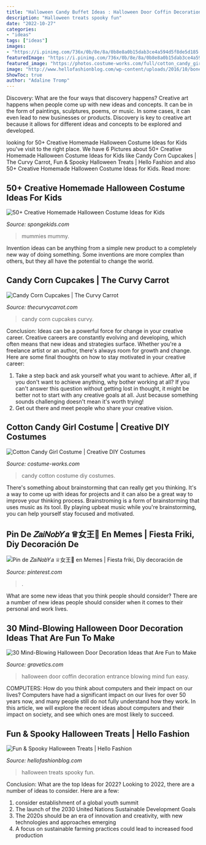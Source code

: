 ```yaml
---
title: "Halloween Candy Buffet Ideas : Halloween Door Coffin Decoration Entrance Blowing Mind Fun Easy"
description: "Halloween treats spooky fun"
date: "2022-10-27"
categories:
- "ideas"
tags: ["ideas"]
images:
- "https://i.pinimg.com/736x/0b/8e/8a/0b8e8a0b15dab3ce4a594d5f8de5d185.jpg"
featuredImage: "https://i.pinimg.com/736x/0b/8e/8a/0b8e8a0b15dab3ce4a594d5f8de5d185.jpg"
featured_image: "https://photos.costume-works.com/full/cotton_candy_girl.jpg"
image: "http://www.hellofashionblog.com/wp-content/uploads/2016/10/bonebread.jpg"
ShowToc: true
author: "Adaline Tromp"
---
```



Discovery: What are the four ways that discovery happens?
Creative art happens when people come up with new ideas and concepts. It can be in the form of paintings, sculptures, poems, or music. In some cases, it can even lead to new businesses or products. Discovery is key to creative art because it allows for different ideas and concepts to be explored and developed.

	

		
looking for 50+ Creative Homemade Halloween Costume Ideas for Kids you've visit to the right place. We have 6 Pictures about 50+ Creative Homemade Halloween Costume Ideas for Kids like Candy Corn Cupcakes | The Curvy Carrot, Fun &amp; Spooky Halloween Treats | Hello Fashion and also 50+ Creative Homemade Halloween Costume Ideas for Kids. Read more:
		
    
## 50+ Creative Homemade Halloween Costume Ideas For Kids

<img loading=lazy src="https://spongekids.com/wp-content/uploads/2014/03/costumes-for-kids/37-little-mummies-kid-costume.jpg" onerror="this.onerror=null;this.src='https://tse1.mm.bing.net/th?id=OIP.38iHObS9sCB6fFogwRzqrgHaJ4&amp;pid=15.1';" alt="50+ Creative Homemade Halloween Costume Ideas for Kids">

_Source: spongekids.com_

>mummies mummy. 

	

Invention ideas can be anything from a simple new product to a completely new way of doing something. Some inventions are more complex than others, but they all have the potential to change the world.

    
## Candy Corn Cupcakes | The Curvy Carrot

<img loading=lazy src="http://www.thecurvycarrot.com/wp-content/uploads/2010/09/candy-corn-cupcake1.jpg" onerror="this.onerror=null;this.src='https://tse4.mm.bing.net/th?id=OIP.7A0KqzDc_tnW5fTtFY1D6gHaLH&amp;pid=15.1';" alt="Candy Corn Cupcakes | The Curvy Carrot">

_Source: thecurvycarrot.com_

>candy corn cupcakes curvy. 

	

Conclusion: Ideas can be a powerful force for change in your creative career.
Creative careers are constantly evolving and developing, which often means that new ideas and strategies surface. Whether you're a freelance artist or an author, there's always room for growth and change. Here are some final thoughts on how to stay motivated in your creative career:
1) Take a step back and ask yourself what you want to achieve. After all, if you don't want to achieve anything, why bother working at all? If you can't answer this question without getting lost in thought, it might be better not to start with any creative goals at all. Just because something sounds challenging doesn't mean it's worth trying!
2) Get out there and meet people who share your creative vision.

    
## Cotton Candy Girl Costume | Creative DIY Costumes

<img loading=lazy src="https://photos.costume-works.com/full/cotton_candy_girl.jpg" onerror="this.onerror=null;this.src='https://tse1.mm.bing.net/th?id=OIP.SICDKhdKPjBDw83PekM7mQHaLw&amp;pid=15.1';" alt="Cotton Candy Girl Costume | Creative DIY Costumes">

_Source: costume-works.com_

>candy cotton costume diy costumes. 

	

There's something about brainstorming that can really get you thinking. It's a way to come up with ideas for projects and it can also be a great way to improve your thinking process. Brainstroming is a form of brainstorming that uses music as its tool. By playing upbeat music while you're brainstorming, you can help yourself stay focused and motivated.

    
## Pin De ‏𝑍𝑎𝑖𝑁𝑜𝑏𝑌𝑎 ♕女王🧬 En Memes | Fiesta Friki, Diy Decoración De

<img loading=lazy src="https://i.pinimg.com/736x/0b/8e/8a/0b8e8a0b15dab3ce4a594d5f8de5d185.jpg" onerror="this.onerror=null;this.src='https://tse3.mm.bing.net/th?id=OIP.k_LpSqmfmpFCvw68NuDIdgHaKS&amp;pid=15.1';" alt="Pin de ‏𝑍𝑎𝑖𝑁𝑜𝑏𝑌𝑎 ♕女王🧬 en Memes | Fiesta friki, Diy decoración de">

_Source: pinterest.com_

>. 

	

What are some new ideas that you think people should consider?
There are a number of new ideas people should consider when it comes to their personal and work lives.

    
## 30 Mind-Blowing Halloween Door Decoration Ideas That Are Fun To Make

<img loading=lazy src="http://www.gravetics.com/wp-content/uploads/2017/07/Coffin-Entrance-Halloween-Door.jpg" onerror="this.onerror=null;this.src='https://tse4.mm.bing.net/th?id=OIP.Q-rrHyLsiNAn_NSHEVhoyQHaNL&amp;pid=15.1';" alt="30 Mind-Blowing Halloween Door Decoration Ideas that Are Fun to Make">

_Source: gravetics.com_

>halloween door coffin decoration entrance blowing mind fun easy. 

	

COMPUTERS: How do you think about computers and their impact on our lives?
Computers have had a significant impact on our lives for over 50 years now, and many people still do not fully understand how they work. In this article, we will explore the recent ideas about computers and their impact on society, and see which ones are most likely to succeed.

    
## Fun &amp; Spooky Halloween Treats | Hello Fashion

<img loading=lazy src="http://www.hellofashionblog.com/wp-content/uploads/2016/10/bonebread.jpg" onerror="this.onerror=null;this.src='https://tse4.mm.bing.net/th?id=OIP.9MYJJcpaHNbfu7gzbtOPBAHaKz&amp;pid=15.1';" alt="Fun &amp; Spooky Halloween Treats | Hello Fashion">

_Source: hellofashionblog.com_

>halloween treats spooky fun. 

	

Conclusion: What are the top Ideas for 2022?
Looking to 2022, there are a number of ideas to consider. Here are a few: 
1. consider establishment of a global youth summit 
2. The launch of the 2030 United Nations Sustainable Development Goals 
3. The 2020s should be an era of innovation and creativity, with new technologies and approaches emerging 
4. A focus on sustainable farming practices could lead to increased food production 

